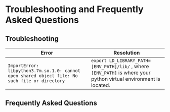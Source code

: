 # Troubleshooting and Frequently Asked Questions

## Troubleshooting

| Error                                                        | Resolution                                                   |
| ------------------------------------------------------------ | ------------------------------------------------------------ |
| `ImportError: libpython3.7m.so.1.0: cannot open shared object file: No such file or directory` | `export LD_LIBRARY_PATH=[ENV_PATH]/lib/` , where `[ENV_PATH]` is where your python virtual environment is located. |

## Frequently Asked Questions
